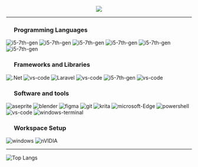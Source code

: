 <p align="center">
  <a href="https://github.com/DenverCoder1/readme-typing-svg"><img src="https://readme-typing-svg.herokuapp.com?lines=Computer+Science+Student;Front-End+Developer&center=true&width=380&height=45"></a>
</p>

---
### <img src="https://win98icons.alexmeub.com/icons/png/keyboard-5.png" width="17"> Programming Languages

![i5-7th-gen](https://img.shields.io/badge/C%23-239120?style=for-the-badge&logo=c-sharp&logoColor=white)
![i5-7th-gen](https://img.shields.io/badge/C%2B%2B-00599C?style=for-the-badge&logo=c%2B%2B&logoColor=white)
![i5-7th-gen](https://img.shields.io/badge/CSS3-1572B6?style=for-the-badge&logo=css3&logoColor=white)
![i5-7th-gen](https://img.shields.io/badge/HTML5-E34F26?style=for-the-badge&logo=html5&logoColor=white)
![i5-7th-gen](https://img.shields.io/badge/JavaScript-323330?style=for-the-badge&logo=javascript&logoColor=F7DF1E)
![i5-7th-gen](https://img.shields.io/badge/PHP-777BB4?style=for-the-badge&logo=php&logoColor=white)

### <img src="https://win98icons.alexmeub.com/icons/png/defragment-0.png" width="17"> Frameworks and Libraries
![.Net](https://img.shields.io/badge/.NET-5C2D91?style=for-the-badge&logo=.net&logoColor=white)
![vs-code](https://img.shields.io/badge/CMake-064F8C?style=for-the-badge&logo=cmake&logoColor=white)
![Laravel](https://img.shields.io/badge/laravel-%23FF2D20.svg?style=for-the-badge&logo=laravel&logoColor=white)
![vs-code](https://img.shields.io/badge/npm-CB3837?style=for-the-badge&logo=npm&logoColor=white)
![i5-7th-gen](https://img.shields.io/badge/React-20232A?style=for-the-badge&logo=react&logoColor=61DAFB)
![vs-code](https://img.shields.io/badge/Unity-100000?style=for-the-badge&logo=unity&logoColor=white)


### <img src="https://win98icons.alexmeub.com/icons/png/tools_gear-0.png" width="17"> Software and tools
![aseprite](https://img.shields.io/badge/Aseprite-FFFFFF?style=for-the-badge&logo=Aseprite&logoColor=#7D929E)
![blender](https://img.shields.io/badge/blender-%23F5792A.svg?style=for-the-badge&logo=blender&logoColor=white)
![figma](https://img.shields.io/badge/Figma-F24E1E?style=for-the-badge&logo=figma&logoColor=white)
![git](https://img.shields.io/badge/GIT-E44C30?style=for-the-badge&logo=git&logoColor=white)
![krita](https://img.shields.io/badge/Krita-203759?style=for-the-badge&logo=krita&logoColor=EEF37B)
![microsoft-Edge](https://img.shields.io/badge/Microsoft_Edge-0078D7?style=for-the-badge&logo=Microsoft-edge&logoColor=white)
![powershell](https://img.shields.io/badge/powershell-5391FE?style=for-the-badge&logo=powershell&logoColor=white)
![vs-code](https://img.shields.io/badge/VS_Code-007ACC?style=for-the-badge&logo=Visual-Studio-Code&logoColor=white)
![windows-terminal](https://img.shields.io/badge/windows%20terminal-4D4D4D?style=for-the-badge&logo=windows%20terminal&logoColor=white)

### <img src="https://win98icons.alexmeub.com/icons/png/computer_explorer_cool-0.png" width="17"> Workspace Setup
![windows](https://img.shields.io/badge/Windows_11-0078D6?style=for-the-badge&logo=windows&logoColor=white)
![nVIDIA](https://img.shields.io/badge/nVIDIA-%2376B900.svg?style=for-the-badge&logo=nVIDIA&logoColor=white)

---
![Top Langs](https://github-readme-stats.vercel.app/api/top-langs/?username=35P10&theme=tokyonight)
